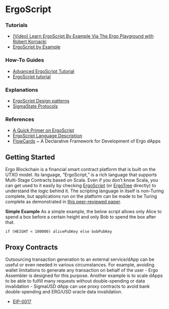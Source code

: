 # ErgoScript

### Tutorials

- [(Video) Learn ErgoScript By Example Via The Ergo Playground with Robert Kornacki](https://www.youtube.com/watch?v=8l2v1asHgyA)
- [ErgoScript by Example](https://github.com/ergoplatform/ergoscript-by-example)

### How-To Guides
- [Advanced ErgoScript Tutorial](https://ergoplatform.org/docs/AdvancedErgoScriptTutorial.pdf)
- [ErgoScript tutorial](https://ergoplatform.org/docs/ErgoScript.pdf)

### Explanations
- [ErgoScript Design patterns](https://www.ergoforum.org/t/ergoscript-design-patterns/222)
- [SigmaState Protocols](https://docs.ergoplatform.com/sigmastate_protocols.pdf)

### References
- [A Quick Primer on ErgoScript](https://github.com/ergoplatform/ergo/wiki/ErgoScript-Overview)
- [ErgoScript Language Description](https://github.com/ScorexFoundation/sigmastate-interpreter/blob/develop/docs/LangSpec.md)
- [FlowCards](flowcards.md) ~ A Declarative Framework for Development of Ergo dApps


## Getting Started

Ergo Blockchain is a financial smart contract platform that is built on the UTXO model. Its language, “ErgoScript,” is a rich language that supports Multi-Stage Contracts based on Scala. Even if you don’t know Scala, you can get used to it easily by checking [ErgoScript](https://ergoplatform.org/docs/ErgoScript.pdf) (or [ErgoTree](https://ergoplatform.org/docs/ErgoTree.pdf) directly) to understand the logic behind it. The scripting language in itself is non-Turing complete, but applications run on the platform can be made to be Turing complete as demonstrated in [this peer-reviewed paper](https://arxiv.org/pdf/1806.10116v1.pdf).

**Simple Example**
As a simple example, the below script allows only Alice to spend a box before a certain height and only Bob to spend the box after that.

`if (HEIGHT < 100000) alicePubKey else bobPubKey `



## Proxy Contracts

Outsourcing transaction generation to an external service/dApp can be useful or even needed in various circumstances. For example, avoiding wallet limitations to generate any transaction on behalf of the user - Ergo Assembler is designed for this purpose. Another example is to scale dApps to be able to fulfill many requests without double-spending or data invalidation - SigmaUSD dApp can use proxy contracts to avoid bank double-spending and ERG/USD oracle data invalidation.

- [EIP-0017](https://github.com/ergoplatform/eips/blob/master/eip-0017.md)






